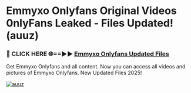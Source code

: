 # Emmyxo Onlyfans Original Videos 0nlyFans Leaked - Files Updated! (auuz)

<h3>🔴 CLICK HERE 🌐==►► <a href="https://tinyurl.com/ehrbuxhb" rel="nofollow">Emmyxo Onlyfans Updated Files</a></h3>

Get Emmyxo Onlyfans and all content. Now you can access all videos and pictures of Emmyxo Onlyfans. New Updated Files 2025!

[![auuz](https://i.imgur.com/lVYEuWS.gif)](https://tinyurl.com/ehrbuxhb)
